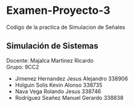 # Examen-Proyecto-3
Codigo de la practica de Simulacion de Señales

## Simulación de Sistemas
Docente: Majalca Martinez Ricardo</br>
Grupo: 9CC2

- Jimenez Hernandez Jesus Alejandro 338906
- Holguin Solis Kevin Alonso 338735
- Nava Vega Rolando Jesus 338746
- Rodríguez Seañez Manuel Gerardo 338838
